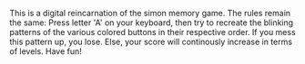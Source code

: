 This is a digital reincarnation of the simon memory game. 
The rules remain the same: Press letter 'A' on your keyboard, then try to recreate the blinking patterns of the various colored buttons in their respective order. If you mess this pattern up, you lose. Else, your score will continously increase in terms of levels. 
Have fun!